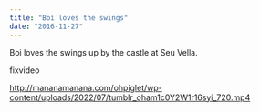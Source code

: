```yaml
---
title: "Boí loves the swings"
date: "2016-11-27"
---
```


Boi loves the swings up by the castle at Seu Vella.

fixvideo

http://mananamanana.com/ohpiglet/wp-content/uploads/2022/07/tumblr_oham1c0Y2W1r16syi_720.mp4
